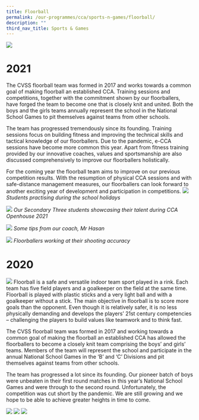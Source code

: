 ```yaml
---
title: Floorball
permalink: /our-programmes/cca/sports-n-games/floorball/
description: ""
third_nav_title: Sports & Games
---
```

![](/images/001_CVSS%20Floorball%202021.jpg)
# 2021
The CVSS floorball team was formed in 2017 and works towards a common goal of making floorball an established CCA. Training sessions and competitions, together with the commitment shown by our floorballers, have forged the team to become one that is closely knit and united. Both the boys and the girls teams annually represent the school in the National School Games to pit themselves against teams from other schools.   

The team has progressed tremendously since its founding. Training sessions focus on building fitness and improving the technical skills and tactical knowledge of our floorballers. Due to the pandemic, e-CCA sessions have become more common this year. Apart from fitness training provided by our innovative coaches, values and sportsmanship are also discussed comprehensively to improve our floorballers holistically. 

For the coming year the floorball team aims to improve on our previous competition results. With the resumption of physical CCA sessions and with safe-distance management measures, our floorballers can look forward to another exciting year of development and participation in competitions.
![](/images/Students%20Practise%201v1%20during%20Holidays%20Training.jpg)
*Students practising during the school holidays*

![](/images/Sec%203%20Students%20Showcasing%20their%20Skills%20during%20CCA%20Open%20House%202021.jpg)
*Our Secondary Three students showcasing their talent during CCA Openhouse 2021*

![](/images/Our%20floorball%20coach%20Mr%20Hasan%20stressing%20on%20the%20importance%20of%20teamwork%20and%20sportsmanship.jpg)
*Some tips from our coach, Mr Hasan*

![](/images/Floorballers%20working%20on%20their%20shooting%20accuracy%20.jpg)
*Floorballers working at their shooting accuracy*

# 2020
![](/images/floorball2019.jpg)
Floorball is a safe and versatile indoor team sport played in a rink. Each team has five field players and a goalkeeper on the field at the same time. Floorball is played with plastic sticks and a very light ball and with a goalkeeper without a stick. The main objective in floorball is to score more goals than the opponent. Even though it is relatively safer, it is no less physically demanding and develops the players’ 21st century competencies – challenging the players to build values like teamwork and to think fast.   

The CVSS floorball team was formed in 2017 and working towards a common goal of making the floorball an established CCA has allowed the floorballers to become a closely knit team comprising the boys’ and girls’ teams. Members of the team will represent the school and participate in the annual National School Games in the ‘B’ and ‘C’ Divisions and pit themselves against teams from other schools. 

The team has progressed a lot since its founding. Our pioneer batch of boys were unbeaten in their first round matches in this year’s National School Games and were through to the second round. Unfortunately, the competition was cut short by the pandemic. We are still growing and we hope to be able to achieve greater heights in time to come.

![](/images/IMG_3255.jpg)
![](/images/IMG_3267.jpg)
![](/images/IMG_20180709_143406.jpg)